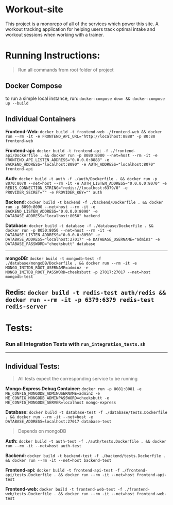 # Workout-site

This project is a monorepo of all of the services which power this site. 
A workout tracking application for helping users track optimal intake and workout sessions when working with a trainer.


# Running Instructions:
> Run all commands from root folder of project  

## Docker Compose
to run a simple local instance, run: `docker-compose down && docker-compose up --build`  


## Individual Containers
**Frontend-Web:** `docker build -t frontend-web ./frontend-web && docker run --rm -it -e FRONTEND_API_URL="http://localhost:8888" -p 80:80 frontend-web`

**Frontend-api:** `docker build -t frontend-api -f ./frontend-api/Dockerfile . && docker run -p 8080:8080 --net=host --rm -it -e FRONTEND_API_LISTEN_ADDRESS="0.0.0.0:8888" -e BACKEND_ADDRESS="localhost:8090" -e AUTH_ADDRESS="localhost:8070" frontend-api`

**Auth:** `docker build -t auth -f ./auth/Dockerfile . && docker run -p 8070:8070 --net=host --rm -it -e AUTH_LISTEN_ADDRESS="0.0.0.0:8070" -e REDIS_CONNECTION_STRING="redis://localhost:6379/0" -e PROVIDER_SECRET="" -e PROVIDER_KEY="" auth`

**Backend:** `docker build -t backend -f ./backend/Dockerfile . && docker run -p 8090:8090 --net=host --rm -it -e BACKEND_LISTEN_ADDRESS="0.0.0.0:8090" -e DATABASE_ADDRESS="localhost:8050" backend`

**Database:** `docker build -t database -f ./database/Dockerfile . && docker run -p 8050:8050 --net=host --rm -it -e DATABASE_LISTEN_ADDRESS="0.0.0.0:8050" -e DATABASE_ADDRESS="localhost:27017" -e DATABASE_USERNAME="adminz" -e DATABASE_PASSWORD="cheeksbutt" database`

---
**mongoDB:** `docker build -t mongodb-test -f ./database/mongoDB/Dockerfile . && docker run --rm -it -e MONGO_INITDB_ROOT_USERNAME=adminz -e MONGO_INITDB_ROOT_PASSWORD=cheeksbutt -p 27017:27017 --net=host mongodb-test`

**Redis:** `docker build -t redis-test auth/redis && docker run --rm -it -p 6379:6379 redis-test redis-server`
---

# Tests:
### Run all Integration Tests with `run_integration_tests.sh`  

---
## Individual Tests:
> All tests expect the corresponding service to be running

**Mongo-Express Debug Container:** `docker run -p 8081:8081 -e ME_CONFIG_MONGODB_ADMINUSERNAME=adminz -e ME_CONFIG_MONGODB_ADMINPASSWORD=cheeksbutt -e ME_CONFIG_MONGODB_SERVER=localhost mongo-express`

**Database:** `docker build -t database-test -f ./database/tests.Dockerfile . && docker run --rm -it --net=host -e DATABASE_ADDRESS=localhost:27017 database-test`  
> Depends on mongoDB

**Auth:** `docker build -t auth-test -f ./auth/tests.Dockerfile . && docker run --rm -it --net=host auth-test`  

**Backend:** `docker build -t backend-test -f ./backend/tests.Dockerfile . && docker run --rm -it --net=host backend-test`

**Frontend-api:** `docker build -t frontend-api-test -f ./frontend-api/tests.Dockerfile . && docker run --rm -it --net=host frontend-api-test`  

**Frontend-web:** `docker build -t frontend-web-test -f ./frontend-web/tests.Dockerfile . && docker run --rm -it --net=host frontend-web-test` 
